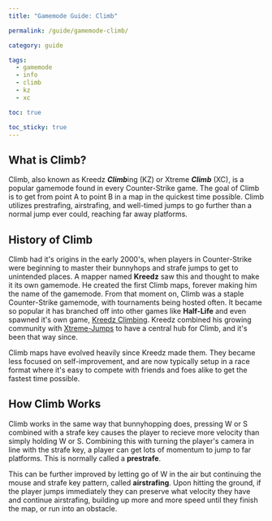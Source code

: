 ```yaml
---
title: "Gamemode Guide: Climb"

permalink: /guide/gamemode-climb/

category: guide

tags:
  - gamemode
  - info
  - climb
  - kz
  - xc

toc: true

toc_sticky: true
---
```


## What is Climb?

Climb, also known as Kreedz ***Climb***ing (KZ) or Xtreme ***Climb*** (XC), is a popular gamemode found in every Counter-Strike game. The goal of Climb is to get from point A to point B in a map in the quickest time possible. Climb utilizes prestrafing, airstrafing, and well-timed jumps to go further than a normal jump ever could, reaching far away platforms.

## History of Climb

Climb had it's origins in the early 2000's, when players in Counter-Strike were beginning to master their bunnyhops and strafe jumps to get to unintended places. A mapper named **Kreedz** saw this and thought to make it its own gamemode. He created the first Climb maps, forever making him the name of the gamemode. From that moment on, Climb was a staple Counter-Strike gamemode, with tournaments being hosted often. It became so popular it has branched off into other games like **Half-Life** and even spawned it's own game, [Kreedz Climbing](https://store.steampowered.com/app/626680/Kreedz_Climbing/). Kreedz combined his growing community with [Xtreme-Jumps](https://xtreme-jumps.eu/news.php) to have a central hub for Climb, and it's been that way since.

Climb maps have evolved heavily since Kreedz made them. They became less focused on self-improvement, and are now typically setup in a race format where it's easy to compete with friends and foes alike to get the fastest time possible.
## How Climb Works

Climb works in the same way that bunnyhopping does, pressing W or S combined with a strafe key causes the player to recieve more velocity than simply holding W or S. Combining this with turning the player's camera in line with the strafe key, a player can get lots of momentum to jump to far platforms. This is normally called a **prestrafe**.

This can be further improved by letting go of W in the air but continuing the mouse and strafe key pattern, called **airstrafing**. Upon hitting the ground, if the player jumps immediately they can preserve what velocity they have and continue airstrafing, building up more and more speed until they finish the map, or run into an obstacle.
